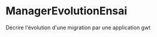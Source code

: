ManagerEvolutionEnsai
=====================

Décrire l'évolution d'une migration par une application gwt
